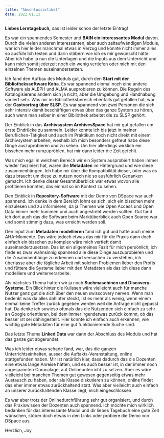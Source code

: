 ```yaml
---
title: "Abschlussartikel"
date: 2022.01.13
---
```


**Liebes Lerntagebuch,** das ist leider schon der letzte Eintrag!

Es war ein spannendes Semester und **BAIN ein interessantes Modul** davon. Durch die vielen anderen interessanten, aber auch zeitaufwändigen Module, war ich hier leider manchmal etwas in Verzug und konnte nicht immer alles so ausführlich testen und darin stöbern wie ich es mir gewünscht hätte. Aber ich habe ja nun die Unterlagen und die Inputs aus dem Unterricht und kann mich somit jederzeit noch ein wenig vertiefen oder mich mit den einzelnen Themen auseinandersetzen.

Ich fand den Aufbau des Moduls gut, durch den **Start mit der Bibliothekssoftware Koha**. Es war spannend einmal noch eine andere Software als ALEPH und ALMA ausprobieren zu können. Die Regeln des Katalogisierens ändern sich ja nicht, aber die Umgebung und Handhabung variiert sehr. Was mir im Bibliotheksbereich ebenfalls gut gefallen hat, war der **Gastvortrag über SLSP**. Es war spannend von zwei Personen die sich sehr intensiv damit beschäftigen etwas über das ganze System zu hören, auch wenn man selber in einer Bibliothek arbeitet die zu SLSP gehört.

Der Einblick in das **Archivsystem ArchivesSpace** hat mir gut gefallen um erste Eindrücke zu sammeln. Leider konnte ich bis jetzt in meiner Beruflichen-Tätigkeit und auch im Praktikum noch nicht direkt mit einem Archivsystem arbeiten, weshalb ich mich besonders gefreut habe diese Dinge auszuprobieren und zu sehen. Um hier allerdings wirklich ein bisschen mehr rumzupröblen, hat mir dann leider die Zeit gefehlt. 

Was mich egal in welchem Bereich wir ein System ausprobiert haben immer wieder fasziniert hat, waren die **Metadaten** im Hintergrund und wie diese zusammenhängen. Ich habe mir über die Kompatibilität dieser, oder was es dazu braucht um diese zu nutzen noch nie so ausführlich Gedanken gemacht. Ich denke dieser Gesamtüberblick war etwas wovon alle profitieren konnten, das einmal so im Kontext zu sehen.

Den Einblick in **Repository-Software** mit der Demo von DSpace war auch spannend. Ich denke in dem Bereich lohnt es sich, sich ein bisschen mehr einzulesen und zu informieren, da ja Themen wie Open Access und Open Data immer mehr kommen und auch angestrebt werden sollten. Gut fand ich dort auch das die Software beim Marktüberblick auch Open Source war und somit stimmig dazu, was erreicht werden soll.

Den Input zum **Metadaten modellieren** fand ich gut und hatte auch meine AHA-Momente. Das wäre jedoch etwas das mir für die Praxis dann doch einfach ein bisschen zu komplex wäre mich vertieft damit auseinanderzusetzen. Das ist ein allgemeines Fazit für mich persönlich, ich finde es zwar wahnsinnig spannend alle diese Dinge auszuprobieren und die Zusammenhänge zu erkennen und versuchen zu verstehen, ich überlasse aber die tägliche Arbeit mit solchen Problemen lieber den Profis und füttere die Systeme lieber mit den Metadaten als das ich diese dann modelliere und weiterverarbeite.

Als nächstes Thema hatten wir ja noch **Suchmaschinen und Discovery-Systeme**. Ein Blick hinter die Kulissen wäre vielleicht auch für manche Nutzer ganz gut die sich über den neuen swisscovery nerven. Wenn man bedenkt was da alles dahinter steckt, ist es mehr als wenig, wenn einem einmal keine Treffer zurück gegeben werden weil die Anfrage nicht gepasst hat. Da denke ich sowieso oftmals das die Nutzenden sich einfach zu sehr an Google orientieren, bei dem immer irgendetwas zurück kommt, ob das besser ist sei dahingestellt. Hier konnte ich einfach auch erkennen, wie wichtig gute Metadaten für eine gut funktionierende Suche sind.

Das letzte Thema **Linked Data** war dann der Abschluss des Moduls und hat das ganze gut abgerundet.

Was ich leider etwas schade fand, war, das die ganzen Unterrichtseinheiten, ausser die Auftakts-Veranstaltung, online stattgefunden haben. Mir ist natürlich klar, dass dadurch das die Dozenten eine etwas lange Anreise hätten, und es auch besser ist, in der immer noch angespannten Coronalage, auf Onlineunterricht zu setzen. Aber es wäre vielleicht bei manchen Themen gut gewesen gegenseitig etwas mehr Austausch zu haben, oder als Klasse diskutieren zu können, online findet das eher immer etwas zurückhaltend statt. Was aber vielleicht auch einfach an unserer zurückhaltenden Klasse liegt, mich eingeschlossen.

Es war aber trotz der Onlinedurchführung sehr gut organisiert, und durch das Praxiswissen der Dozenten auch spannend. Ich möchte mich wirklich bedanken für das interessante Modul und dir liebes Tagebuch eine gute Zeit wünschen, stöber doch etwas in den Links oder probiere die Demo von DSpace aus.

Herzlich, Joy
